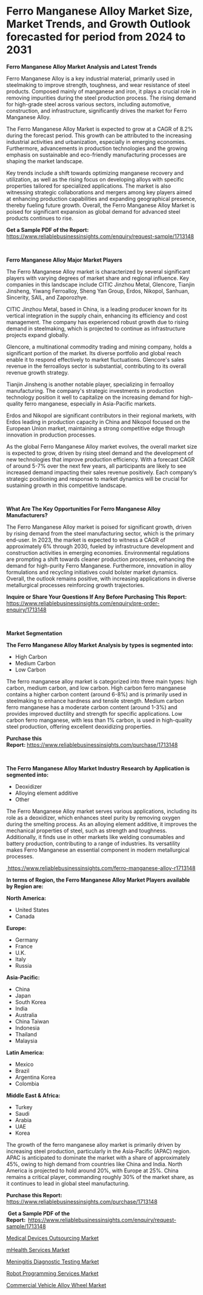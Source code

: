 <p><h1>Ferro Manganese Alloy Market Size, Market Trends, and Growth Outlook forecasted for period from 2024 to 2031</h1></p><p><strong>Ferro Manganese Alloy Market Analysis and Latest Trends</strong></p>
<p><p>Ferro Manganese Alloy is a key industrial material, primarily used in steelmaking to improve strength, toughness, and wear resistance of steel products. Composed mainly of manganese and iron, it plays a crucial role in removing impurities during the steel production process. The rising demand for high-grade steel across various sectors, including automotive, construction, and infrastructure, significantly drives the market for Ferro Manganese Alloy.</p><p>The Ferro Manganese Alloy Market is expected to grow at a CAGR of 8.2% during the forecast period. This growth can be attributed to the increasing industrial activities and urbanization, especially in emerging economies. Furthermore, advancements in production technologies and the growing emphasis on sustainable and eco-friendly manufacturing processes are shaping the market landscape. </p><p>Key trends include a shift towards optimizing manganese recovery and utilization, as well as the rising focus on developing alloys with specific properties tailored for specialized applications. The market is also witnessing strategic collaborations and mergers among key players aimed at enhancing production capabilities and expanding geographical presence, thereby fueling future growth. Overall, the Ferro Manganese Alloy Market is poised for significant expansion as global demand for advanced steel products continues to rise.</p></p>
<p><strong>Get a Sample PDF of the Report:&nbsp;</strong> <a href="https://www.reliablebusinessinsights.com/enquiry/request-sample/1713148?utm_campaign=1784&utm_medium=2&utm_source=Github&utm_content=ia&utm_term=22102024&utm_id=ferro-manganese-alloy">https://www.reliablebusinessinsights.com/enquiry/request-sample/1713148</a></p>
<p>&nbsp;</p>
<p><strong>Ferro Manganese Alloy Major Market Players</strong></p>
<p><p>The Ferro Manganese Alloy market is characterized by several significant players with varying degrees of market share and regional influence. Key companies in this landscape include CITIC Jinzhou Metal, Glencore, Tianjin Jinsheng, Yiwang Ferroalloy, Sheng Yan Group, Erdos, Nikopol, Sanhuan, Sincerity, SAIL, and Zaporozhye.</p><p>CITIC Jinzhou Metal, based in China, is a leading producer known for its vertical integration in the supply chain, enhancing its efficiency and cost management. The company has experienced robust growth due to rising demand in steelmaking, which is projected to continue as infrastructure projects expand globally.</p><p>Glencore, a multinational commodity trading and mining company, holds a significant portion of the market. Its diverse portfolio and global reach enable it to respond effectively to market fluctuations. Glencore's sales revenue in the ferroalloys sector is substantial, contributing to its overall revenue growth strategy.</p><p>Tianjin Jinsheng is another notable player, specializing in ferroalloy manufacturing. The company's strategic investments in production technology position it well to capitalize on the increasing demand for high-quality ferro manganese, especially in Asia-Pacific markets.</p><p>Erdos and Nikopol are significant contributors in their regional markets, with Erdos leading in production capacity in China and Nikopol focused on the European Union market, maintaining a strong competitive edge through innovation in production processes.</p><p>As the global Ferro Manganese Alloy market evolves, the overall market size is expected to grow, driven by rising steel demand and the development of new technologies that improve production efficiency. With a forecast CAGR of around 5-7% over the next few years, all participants are likely to see increased demand impacting their sales revenue positively. Each company’s strategic positioning and response to market dynamics will be crucial for sustaining growth in this competitive landscape.</p></p>
<p>&nbsp;</p>
<p><strong>What Are The Key Opportunities For Ferro Manganese Alloy Manufacturers?</strong></p>
<p><p>The Ferro Manganese Alloy market is poised for significant growth, driven by rising demand from the steel manufacturing sector, which is the primary end-user. In 2023, the market is expected to witness a CAGR of approximately 6% through 2030, fueled by infrastructure development and construction activities in emerging economies. Environmental regulations are prompting a shift towards cleaner production processes, enhancing the demand for high-purity Ferro Manganese. Furthermore, innovation in alloy formulations and recycling initiatives could bolster market dynamics. Overall, the outlook remains positive, with increasing applications in diverse metallurgical processes reinforcing growth trajectories.</p></p>
<p><strong>Inquire or Share Your Questions If Any Before Purchasing This Report:</strong> <a href="https://www.reliablebusinessinsights.com/enquiry/pre-order-enquiry/1713148?utm_campaign=1784&utm_medium=2&utm_source=Github&utm_content=ia&utm_term=22102024&utm_id=ferro-manganese-alloy">https://www.reliablebusinessinsights.com/enquiry/pre-order-enquiry/1713148</a></p>
<p>&nbsp;</p>
<p><strong>Market Segmentation</strong></p>
<p><strong>The Ferro Manganese Alloy Market Analysis by types is segmented into:</strong></p>
<p><ul><li>High Carbon</li><li>Medium Carbon</li><li>Low Carbon</li></ul></p>
<p><p>The ferro manganese alloy market is categorized into three main types: high carbon, medium carbon, and low carbon. High carbon ferro manganese contains a higher carbon content (around 6-8%) and is primarily used in steelmaking to enhance hardness and tensile strength. Medium carbon ferro manganese has a moderate carbon content (around 1-3%) and provides improved ductility and strength for specific applications. Low carbon ferro manganese, with less than 1% carbon, is used in high-quality steel production, offering excellent deoxidizing properties.</p></p>
<p><strong>Purchase this Report:&nbsp;</strong><a href="https://www.reliablebusinessinsights.com/purchase/1713148?utm_campaign=1784&utm_medium=2&utm_source=Github&utm_content=ia&utm_term=22102024&utm_id=ferro-manganese-alloy">https://www.reliablebusinessinsights.com/purchase/1713148</a></p>
<p>&nbsp;</p>
<p><strong>The Ferro Manganese Alloy Market Industry Research by Application is segmented into:</strong></p>
<p><ul><li>Deoxidizer</li><li>Alloying element additive</li><li>Other</li></ul></p>
<p><p>The Ferro Manganese Alloy market serves various applications, including its role as a deoxidizer, which enhances steel purity by removing oxygen during the smelting process. As an alloying element additive, it improves the mechanical properties of steel, such as strength and toughness. Additionally, it finds use in other markets like welding consumables and battery production, contributing to a range of industries. Its versatility makes Ferro Manganese an essential component in modern metallurgical processes.</p></p>
<p><a href="https://www.reliablebusinessinsights.com/ferro-manganese-alloy-r1713148?utm_campaign=1784&utm_medium=2&utm_source=Github&utm_content=ia&utm_term=22102024&utm_id=ferro-manganese-alloy">&nbsp;https://www.reliablebusinessinsights.com/ferro-manganese-alloy-r1713148</a></p>
<p><strong>In terms of Region, the Ferro Manganese Alloy Market Players available by Region are:</strong></p>
<p>
    <p> <strong> North America: </strong>
        <ul>
            <li>United States</li>
            <li>Canada</li>
        </ul>
        </p> 
    <p> <strong> Europe: </strong>
        <ul>
            <li>Germany</li>
            <li>France</li>
            <li>U.K.</li>
            <li>Italy</li>
            <li>Russia</li>
        </ul>
        </p> 
    <p> <strong> Asia-Pacific: </strong>
        <ul>
            <li>China</li>
            <li>Japan</li>
            <li>South Korea</li>
            <li>India</li>
            <li>Australia</li>
            <li>China Taiwan</li>
            <li>Indonesia</li>
            <li>Thailand</li>
            <li>Malaysia</li>
        </ul>
        </p> 
    <p> <strong> Latin America: </strong>
        <ul>
            <li>Mexico</li>
            <li>Brazil</li>
            <li>Argentina Korea</li>
            <li>Colombia</li>
        </ul>
        </p> 
    <p> <strong> Middle East & Africa: </strong>
        <ul>
            <li>Turkey</li>
            <li>Saudi</li>
            <li>Arabia</li>
            <li>UAE</li>
            <li>Korea</li>
        </ul>
    </p>
    </p>
<p><p>The growth of the ferro manganese alloy market is primarily driven by increasing steel production, particularly in the Asia-Pacific (APAC) region. APAC is anticipated to dominate the market with a share of approximately 45%, owing to high demand from countries like China and India. North America is projected to hold around 20%, with Europe at 25%. China remains a critical player, commanding roughly 30% of the market share, as it continues to lead in global steel manufacturing.</p></p>
<p><strong>Purchase this Report: </strong><a href="https://www.reliablebusinessinsights.com/purchase/1713148?utm_campaign=1784&utm_medium=2&utm_source=Github&utm_content=ia&utm_term=22102024&utm_id=ferro-manganese-alloy">https://www.reliablebusinessinsights.com/purchase/1713148</a></p>
<p>&nbsp;<strong>Get a Sample PDF of the Report:&nbsp;&nbsp;</strong><a href="https://www.reliablebusinessinsights.com/enquiry/request-sample/1713148?utm_campaign=1784&utm_medium=2&utm_source=Github&utm_content=ia&utm_term=22102024&utm_id=ferro-manganese-alloy">https://www.reliablebusinessinsights.com/enquiry/request-sample/1713148</a></p>
<p><strong></strong></p>
<p><p><a href="https://www.linkedin.com/pulse/medical-devices-outsourcing-market-industry-landscape-growth-7wrsf?utm_campaign=1784&utm_medium=2&utm_source=Github&utm_content=ia&utm_term=22102024&utm_id=ferro-manganese-alloy">Medical Devices Outsourcing Market</a></p><p><a href="https://www.linkedin.com/pulse/mhealth-services-market-research-report-exploring-size-revenue-oafff?utm_campaign=1784&utm_medium=2&utm_source=Github&utm_content=ia&utm_term=22102024&utm_id=ferro-manganese-alloy">mHealth Services Market</a></p><p><a href="https://www.linkedin.com/pulse/meningitis-diagnostic-testing-market-matrix-applications-types-yiaif?utm_campaign=1784&utm_medium=2&utm_source=Github&utm_content=ia&utm_term=22102024&utm_id=ferro-manganese-alloy">Meningitis Diagnostic Testing Market</a></p><p><a href="https://www.linkedin.com/pulse/robot-programming-services-market-outlook-forecast-from-2024-bb0ye?utm_campaign=1784&utm_medium=2&utm_source=Github&utm_content=ia&utm_term=22102024&utm_id=ferro-manganese-alloy">Robot Programming Services Market</a></p><p><a href="https://github.com/sakalstgliemsk/Market-Research-Report-List-1/blob/main/commercial-vehicle-alloy-wheel-market.md?utm_campaign=1784&utm_medium=2&utm_source=Github&utm_content=ia&utm_term=22102024&utm_id=ferro-manganese-alloy">Commercial Vehicle Alloy Wheel Market</a></p></p>